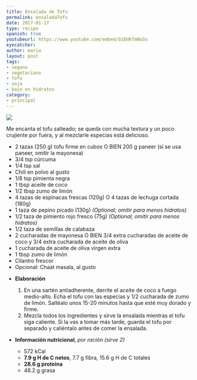 ```yaml
---
title: Ensalada de Tofu 
permalink: ensaladaTofu
date: 2017-01-17
type: recipe
spanish: true
youtubeurl: https://www.youtube.com/embed/b1DUKfmNuSs
eyecatcher: 
author: maria
layout: post
tags: 
- vegano
- vegetariano
- tofu
- soja
- bajo en hidratos
category: 
- principal
---
```

<img src="https://farm1.staticflickr.com/302/31539521834_6d64390935_o_d.jpg" >

Me encanta el tofu salteado; se queda con mucha textura y un poco crujiente por fuera, y al mezclarle especias está delicioso. 

<ul>
  <li>2 tazas (250 g) tofu firme en cubos O BIEN 200 g paneer (si se usa paneer, omitir la mayonesa)</li>
  <li>3/4 tsp cúrcuma</li>
  <li>1/4 tsp sal</li>
  <li>Chili en polvo al gusto</li>
  <li>1/8 tsp pimienta negra</li>
  <li>1 tbsp aceite de coco</li>
  <li>1/2 tbsp zumo de limón</li>
  <li>4 tazas de espinacas frescas (120g) O 4 tazas de lechuga cortada (180g)</li> 
  <li>1 taza de pepino picado (130g) <i>(Optional; omitir para menos hidratos)</i></li>  
  <li>1/2 taza de pimiento rojo fresco (75g) <i>(Optional; omitir para menos hidratos)</i></li>  
  <li>1/2 taza de semillas de calabaza</li>
  <li>2 cucharadas de mayonesa O BIEN 3/4 extra cucharadas de aceite de coco y 3/4 extra cucharada de aceite de oliva</li>
  <li>1 cucharada de aceite de oliva virgen extra</li>
  <li>1 tbsp zumo de limón</li>
  <li>Cilantro frescor</li>
  <li>Opcional: Chaat masala, al gusto</li>
</ul>

* **Elaboración**
  1. En una sartén antiadherente, derrite el aceite de coco a fuego medio-alto. Echa el tofu con las especias y 1/2 cucharada de zumo de limón. Saltéalo unos 15-20 minutos hasta que esté muy dorado y firme. 
  2. Mezcla todos los ingredientes y sirve la ensalada mientras el tofu siga caliente. Si la vas a tomar más tarde, guarda el tofu por separado y caliéntalo antes de comer la ensalada. 

* **Información nutricional**, _por ración (sirve 2)_
  * 572 kCal
  * **7.9 g H de C netos**, 7.7 g fibra, 15.6 g H de C totales
  * **28.6 g proteina**
  * 48.2 g grasa
